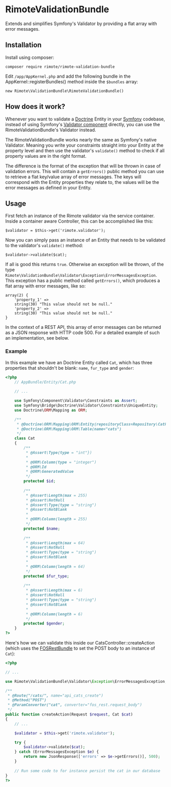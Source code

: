 # RimoteValidationBundle
Extends and simplifies Symfony's Validator by providing a flat array with error messages.

## Installation
Install using composer:

    composer require rimote/rimote-validation-bundle

Edit `/app/AppKernel.php` and add the following bundle in the AppKernel::registerBundles() method inside the `$bundles` array:

    new Rimote\ValidationBundle\RimoteValidationBundle()
    
## How does it work?
Whenever you want to validate a [Doctrine](http://www.doctrine-project.org/projects/orm.html) Entity in your [Symfony](symfony.com) codebase, instead of using Symfony's [Validator component](http://symfony.com/doc/current/validation.html) directly, you can use the RimoteValidationBundle's Validator instead. 

The RimoteValidationBundle works nearly the same as Symfony's native Validator. Meaning you write your constraints straight into your Entity at the property level and then use the validator's `validate()` method to check if all property values are in the right format.

The difference is the format of the exception that will be thrown in case of validation errors. This will contain a `getErrors()` public method you can use to retrieve a flat key/value array of error messages. The keys will correspond with the Entity properties they relate to, the values will be the error messages as defined in your Entity.

## Usage
First fetch an instance of the Rimote validator via the service container. Inside a container aware Controller, this can be accomplished like this:

    $validator = $this->get('rimote.validator');

Now you can simply pass an instance of an Entity that needs to be validated to the validator's `validate()` method:

    $validator->validate($cat);

If all is good this returns `true`. Otherwise an exception will be thrown, of the type `Rimote\ValidationBundle\Validator\Exception\ErrorMessagesException`. This exception has a public method called `getErrors()`, which produces a flat array with error messages, like so:

    array(2) {
        'property_1' =>
        string(30) "This value should not be null."
        'property_2' =>
        string(30) "This value should not be null."
    }

In the context of a REST API, this array of error messages can be returned as a JSON response with HTTP code 500. For a detailed example of such an implementation, see below.

### Example
In this example we have an Doctrine Entity called `Cat`, which has three properties that shouldn't be blank: `name`, `fur_type` and `gender`:

```php
<?php
    // AppBundle/Entity/Cat.php
    
    // ...

    use Symfony\Component\Validator\Constraints as Assert;
    use Symfony\Bridge\Doctrine\Validator\Constraints\UniqueEntity;
    use Doctrine\ORM\Mapping as ORM;

    /**
     * @Doctrine\ORM\Mapping\ORM\Entity(repositoryClass=Repository\CatRepository::class)
     * @Doctrine\ORM\Mapping\ORM\Table(name="cats")
     */
    class Cat
    {
        /**
         * @Assert\Type(type = "int"})
         * 
         * @ORM\Column(type = "integer")
         * @ORM\Id
         * @ORM\GeneratedValue
         */
        protected $id;
        
        /**
         * @Assert\Length(max = 255)
         * @Assert\NotNull
         * @Assert\Type(type = "string")
         * @Assert\NotBlank
         * 
         * @ORM\Column(length = 255)
         */
        protected $name;
        
        /**
         * @Assert\Length(max = 64)
         * @Assert\NotNull
         * @Assert\Type(type = "string")
         * @Assert\NotBlank
         * 
         * @ORM\Column(length = 64)
         */
        protected $fur_type;
        
        /**
         * @Assert\Length(max = 6)
         * @Assert\NotNull
         * @Assert\Type(type = "string")
         * @Assert\NotBlank
         * 
         * @ORM\Column(length = 6)
         */
        protected $gender;
    }
?>
```

Here's how we can validate this inside our CatsController::createAction (which uses the [FOSRestBundle](http://symfony.com/doc/current/bundles/FOSRestBundle/index.html) to set the POST body to an instance of `Cat`):

```php
<?php

// ...

use Rimote\ValidationBundle\Validator\Exception\ErrorMessagesException;

/**
 * @Route("/cats/", name="api_cats_create")
 * @Method("POST")
 * @ParamConverter("cat", converter="fos_rest.request_body")
 */
public function createAction(Request $request, Cat $cat)
{
    // ...

    $validator = $this->get('rimote.validator');

    try {
        $validator->validate($cat);
    } catch (ErrorMessagesException $e) {
        return new JsonResponse(['errors' => $e->getErrors()], 500);
    }
    
    // Run some code to for instance persist the cat in our database
}
?>
```